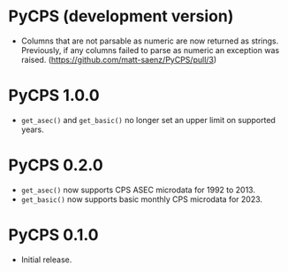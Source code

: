 # PyCPS (development version)

* Columns that are not parsable as numeric are now returned as strings. Previously, if any columns failed to parse as numeric an exception was raised. (https://github.com/matt-saenz/PyCPS/pull/3)

# PyCPS 1.0.0

* `get_asec()` and `get_basic()` no longer set an upper limit on supported years.

# PyCPS 0.2.0

* `get_asec()` now supports CPS ASEC microdata for 1992 to 2013.
* `get_basic()` now supports basic monthly CPS microdata for 2023.

# PyCPS 0.1.0

* Initial release.
